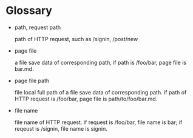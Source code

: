 # Glossary

* path, request path

    path of HTTP request, such as /signin, /post/new

* page file

    a file save data of corresponding path, if path is /foo/bar, page file is bar.md.

* page file path

    file local full path of a file save data of corresponding path.
    if path of HTTP request is /foo/bar, page file is path/to/foo/bar.md.

* file name

    file name of HTTP request.
    if request is /foo/bar, file name is bar;
    if reqeust is /signin, file name is signin.